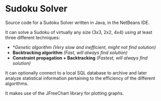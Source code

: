 # Sudoku Solver

Source code for a Sudoku Solver written in Java, in the NetBeans IDE.

It can solve a Sudoku of virtually any size (3x3, 2x2, 4x4) using at least three different techniques:
* **Genetic algorithm* *(Very slow and inefficient, might not find solution)*
* **Backtracking algorithm** *(Fast, will always find solution)*
* **Constraint propagation + Backtracking** *(Fastest, will always find solution)*

It can optionally connect to a local SQL database to archive and later analyze statistical information pertaining to the efficiency of the different algorithms.

It makes use of the JFreeChart library for plotting graphs.
